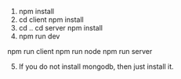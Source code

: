 1. npm install
2. cd client
   npm install
3. cd ..
   cd server
   npm install
4. npm run dev



npm run client
npm run node
npm run server

5. If you do not install mongodb, then just install it.